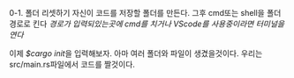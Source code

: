 0-1. 폴더 리셋하기
자신이 코드를 저장할 폴더를 만든다.
그후 cmd또는 shell을 폴더 경로로 킨다
*경로가 입력되있는곳에 cmd를 치거나 VScode를 사용중이라면 터미널을 연다*

이제 *$cargo init*을 입력해보자.
아마 여러 폴더와 파일이 생겼을것이다. 우리는 src/main.rs파일에서 코드를 짤것이다.